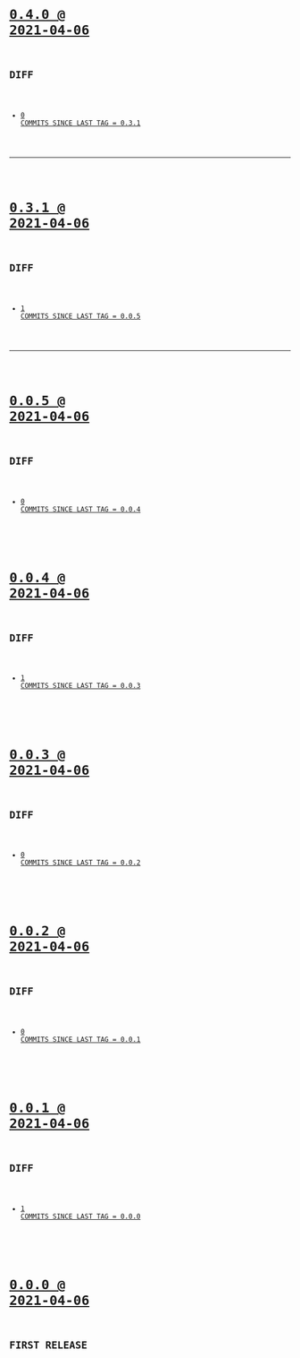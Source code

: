 <code>

# [0.4.0 @ 2021-04-06](https://github.com/cogsmith/test/releases/tag/0.4.0)

## DIFF
- [0 COMMITS SINCE LAST TAG = 0.3.1](https://github.com/cogsmith/test/compare/0.3.1...0.4.0)

</code>

---
<code>

# [0.3.1 @ 2021-04-06](https://github.com/cogsmith/test/releases/tag/0.3.1)

## DIFF
- [1 COMMITS SINCE LAST TAG = 0.0.5](https://github.com/cogsmith/test/compare/0.0.5...0.3.1)

</code>

---
<code>

# [0.0.5 @ 2021-04-06](https://github.com/cogsmith/test/releases/tag/0.0.5)
## DIFF
- [0 COMMITS SINCE LAST TAG = 0.0.4](https://github.com/cogsmith/test/compare/0.0.4...0.0.5)

</code>
<code>

# [0.0.4 @ 2021-04-06](https://github.com/cogsmith/test/releases/tag/0.0.4)
## DIFF
- [1 COMMITS SINCE LAST TAG = 0.0.3](https://github.com/cogsmith/test/compare/0.0.3...0.0.4)

</code>
<code>

# [0.0.3 @ 2021-04-06](https://github.com/cogsmith/test/releases/tag/0.0.3)
## DIFF
- [0 COMMITS SINCE LAST TAG = 0.0.2](https://github.com/cogsmith/test/compare/0.0.2...0.0.3)

</code>
<code>

# [0.0.2 @ 2021-04-06](https://github.com/cogsmith/test/releases/tag/0.0.2)
## DIFF
- [0 COMMITS SINCE LAST TAG = 0.0.1](https://github.com/cogsmith/test/compare/0.0.1...0.0.2)

</code>
<code>

# [0.0.1 @ 2021-04-06](https://github.com/cogsmith/test/releases/tag/0.0.1)
## DIFF
- [1 COMMITS SINCE LAST TAG = 0.0.0](https://github.com/cogsmith/test/compare/0.0.0...0.0.1)

</code>
<code>

# [0.0.0 @ 2021-04-06](https://github.com/cogsmith/test/releases/tag/0.0.0)
## FIRST RELEASE

</code>
